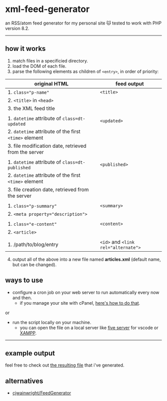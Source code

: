 # xml-feed-generator
an RSS/atom feed generator for my personal site :cat: tested to work with PHP version 8.2.

---

## how it works
1. match files in a specificied directory.
2. load the DOM of each file.
3. parse the following elements as children of `<entry>`, in order of priority:

| original HTML                 | feed output                     |
|-------------------------------|---------------------------------|
| 1. `class="p-name"`           | `<title>`                       |
| 2. `<title>` in `<head>`      |                                 |
| 3. the XML feed title         |                                 |
|                               |                                 |
| 1. `datetime` attribute of `class=dt-updated` | `<updated>`     |
| 2. `datetime` attribute of the first `<time>` element |         |
| 3. file modification date, retrieved from the server |          |
|                               |                                 |
| 1. `datetime` attribute of `class=dt-published` | `<published>` |
| 2. `datetime` attribute of the first `<time>` element |         |
| 3. file creation date, retrieved from the server |              |
|                               |                                 |
| 1. `class="p-summary"`        | `<summary>`                     |
| 2. `<meta property="description">` |                            |
|                               |                                 |
| 1. `class="e-content"`        | `<content>`                     |
| 2. `<article>`                |                                 |
|                               |                                 |
| 1. /path/to/blog/entry        | `<id>` and `<link rel="alternate">` |



4. output all of the above into a new file named **articles.xml** (default name, but can be changed).

## ways to use
- configure a cron job on your web server to run automatically every now and then.
   - if you manage your site with cPanel, [here's how to do that](https://docs.cpanel.net/cpanel/advanced/cron-jobs/).
 
or

- run the script locally on your machine.
   - you can open the file on a local server like [five server](https://marketplace.visualstudio.com/items?itemName=yandeu.five-server) for vscode or [XAMPP](https://www.apachefriends.org/index.html).

---

## example output
feel free to check out [the resulting file](https://jasm1nii.xyz/blog/articles/articles.xml) that i've generated.

## alternatives
- [cjwainwright/FeedGenerator](https://github.com/cjwainwright/FeedGenerator)
